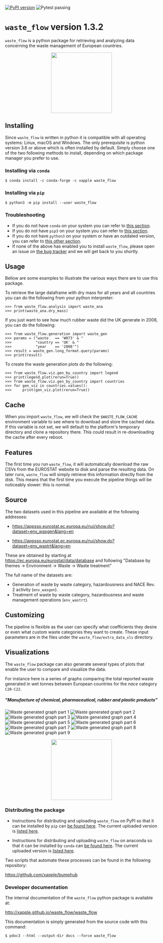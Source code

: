 [![PyPI version](https://badge.fury.io/py/waste_flow.svg)](https://badge.fury.io/py/waste_flow)
![Pytest passing](https://github.com/xapple/waste_flow/actions/workflows/pytest_master_branch.yml/badge.svg)

# `waste_flow` version 1.3.2

`waste_flow` is a python package for retrieving and analyzing data concerning the waste management of European countries.

<p align="center">
<img height="200" src="waste_flow/reports/template/logo.png?raw=true">
</p>

## Installing

Since `waste_flow` is written in python it is compatible with all operating systems: Linux, macOS and Windows. The only prerequisite is python version 3.6 or above which is often installed by default. Simply choose one of the two following methods to install, depending on which package manager you prefer to use.

### Installing via `conda`

    $ conda install -c conda-forge -c xapple waste_flow

### Installing via `pip`

    $ python3 -m pip install --user waste_flow

### Troubleshooting

* If you do not have `conda` on your system you can refer to [this section](docs/installing_tips.md#installing-python-with-conda).
* If you do not have `pip3` on your system you can refer to [this section](docs/installing_tips.md#obtaining-pip3).
* If you do not have `python3` on your system or have an outdated version, you can refer to [this other section](docs/installing_tips.md#obtaining-python3).
* If none of the above has enabled you to install `waste_flow`, please open an issue on [the bug tracker](https://github.com/xapple/waste_flow/issues) and we will get back to you shortly.

## Usage

Bellow are some examples to illustrate the various ways there are to use this package.

To retrieve the large dataframe with dry mass for all years and all countries you can do the following from your python interpreter:

    >>> from waste_flow.analysis import waste_ana
    >>> print(waste_ana.dry_mass)

If you just want to see how much rubber waste did the UK generate in 2008, you can do the following:

    >>> from waste_flow.generation import waste_gen
    >>> params = ("waste   == 'W073' & "
    >>>           "country == 'UK' & "
    >>>           "year    == '2008'")
    >>> result = waste_gen.long_format.query(params)
    >>> print(result)

To create the waste generation plots do the following:

    >>> from waste_flow.viz.gen_by_country import legend
    >>> print(legend.plot(rerun=True))
    >>> from waste_flow.viz.gen_by_country import countries
    >>> for gen_viz in countries.values():
    >>>     print(gen_viz.plot(rerun=True))

## Cache

When you import `waste_flow`, we will check the `$WASTE_FLOW_CACHE` environment variable to see where to download and store the cached data. If this variable is not set, we will default to the platform's temporary directory and clone a repository there. This could result in re-downloading the cache after every reboot.

## Features

The first time you run `waste_flow`, it will automatically download the raw CSVs from the EUROSTAT website to disk and parse the resulting data. On later runs, `waste_flow` will simply retrieve this information directly from the disk. This means that the first time you execute the pipeline things will be noticeably slower: this is normal.

## Source

The two datasets used in this pipeline are available at the following addresses:

* https://appsso.eurostat.ec.europa.eu/nui/show.do?dataset=env_wasgen&lang=en

* https://appsso.eurostat.ec.europa.eu/nui/show.do?dataset=env_wastrt&lang=en

These are obtained by starting at https://ec.europa.eu/eurostat/data/database and following "Database by themes -> Environment -> Waste -> Waste treatment"

The full name of the datasets are:

* Generation of waste by waste category, hazardousness and NACE Rev. 2 activity (`env_wasgen`).
* Treatment of waste by waste category, hazardousness and waste management operations (`env_wastrt`).

## Customizing

The pipeline is flexible as the user can specify what coefficients they desire or even what custom waste categories they want to create. These input parameters are in the files under the `waste_flow/extra_data_xls` directory.

## Visualizations

The `waste_flow` package can also generate several types of plots that enable the user to compare and visualize the data.

For instance here is a series of graphs comparing the total reported waste generated in wet tonnes between European countries for the *nace* category `C20-C22`.

##### "Manufacture of chemical, pharmaceutical, rubber and plastic products"

![Waste generated graph part 1](docs/showcase_graphs/AT_BA_BE_BG.svg?sanitize=true "Waste generated graph part 1")
![Waste generated graph part 2](docs/showcase_graphs/CY_CZ_DE_DK.svg?sanitize=true "Waste generated graph part 2")
![Waste generated graph part 3](docs/showcase_graphs/EE_EL_ES_EU27_2020.svg?sanitize=true "Waste generated graph part 3")
![Waste generated graph part 4](docs/showcase_graphs/EU28_FI_FR_HR.svg?sanitize=true "Waste generated graph part 4")
![Waste generated graph part 5](docs/showcase_graphs/HU_IE_IS_IT.svg?sanitize=true "Waste generated graph part 5")
![Waste generated graph part 6](docs/showcase_graphs/LI_LT_LU_LV.svg?sanitize=true "Waste generated graph part 6")
![Waste generated graph part 7](docs/showcase_graphs/ME_MK_MT_NL.svg?sanitize=true "Waste generated graph part 7")
![Waste generated graph part 8](docs/showcase_graphs/NO_PL_PT_RO.svg?sanitize=true "Waste generated graph part 8")
![Waste generated graph part 9](docs/showcase_graphs/RS_SE_SI_SK.svg?sanitize=true "Waste generated graph part 9")

<p align="center">
<img height="200" src="docs/showcase_graphs/legend.svg?sanitize=true">
</p>

### Distributing the package

* Instructions for distributing and uploading `waste_flow` on PyPI so that it can be installed by `pip` can [be found here](https://packaging.python.org/guides/distributing-packages-using-setuptools/#uploading-your-project-to-pypi). The current uploaded version is [listed here](https://pypi.org/project/waste_flow/).

* Instructions for distributing and uploading `waste_flow` on anaconda so that it can be installed by `conda` can [be found here](https://conda.io/projects/conda-build/en/latest/user-guide/tutorials/build-pkgs-skeleton.html). The current uploaded version is [listed here](https://anaconda.org/xapple/waste_flow).

Two scripts that automate these processes can be found in the following repository:

https://github.com/xapple/bumphub

### Developer documentation

The internal documentation of the `waste_flow` python package is available at:

http://xapple.github.io/waste_flow/waste_flow

This documentation is simply generated from the source code with this command:

    $ pdoc3 --html --output-dir docs --force waste_flow
